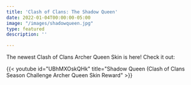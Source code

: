 ```yaml
---
title: 'Clash of Clans: The Shadow Queen'
date: 2022-01-04T00:00:00-05:00
image: "/images/shadowqueen.jpg"
type: featured
description: ''

---
```

The newest Clash of Clans Archer Queen Skin is here! Check it out:

{{< youtube id="UBhMXOskQHk" title="Shadow Queen (Clash of Clans Season Challenge Archer Queen Skin Reward" >}}